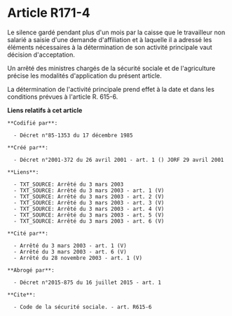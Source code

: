# Article R171-4

Le silence gardé pendant plus d'un mois par la caisse que le travailleur non salarié a saisie d'une demande d'affiliation et
à laquelle il a adressé les éléments nécessaires à la détermination de son activité principale vaut décision d'acceptation.

Un arrêté des ministres chargés de la sécurité sociale et de l'agriculture précise les modalités d'application du présent
article.

La détermination de l'activité principale prend effet à la date et dans les conditions prévues à l'article R. 615-6.

**Liens relatifs à cet article**

	**Codifié par**:

	  - Décret n°85-1353 du 17 décembre 1985

	**Créé par**:

	  - Décret n°2001-372 du 26 avril 2001 - art. 1 () JORF 29 avril 2001

	**Liens**:

	  - TXT_SOURCE: Arrêté du 3 mars 2003
	  - TXT_SOURCE: Arrêté du 3 mars 2003 - art. 1 (V)
	  - TXT_SOURCE: Arrêté du 3 mars 2003 - art. 2 (V)
	  - TXT_SOURCE: Arrêté du 3 mars 2003 - art. 3 (V)
	  - TXT_SOURCE: Arrêté du 3 mars 2003 - art. 4 (V)
	  - TXT_SOURCE: Arrêté du 3 mars 2003 - art. 5 (V)
	  - TXT_SOURCE: Arrêté du 3 mars 2003 - art. 6 (V)

	**Cité par**:

	  - Arrêté du 3 mars 2003 - art. 1 (V)
	  - Arrêté du 3 mars 2003 - art. 6 (V)
	  - Arrêté du 28 novembre 2003 - art. 1 (V)

	**Abrogé par**:

	  - Décret n°2015-875 du 16 juillet 2015 - art. 1

	**Cite**:

	  - Code de la sécurité sociale. - art. R615-6
